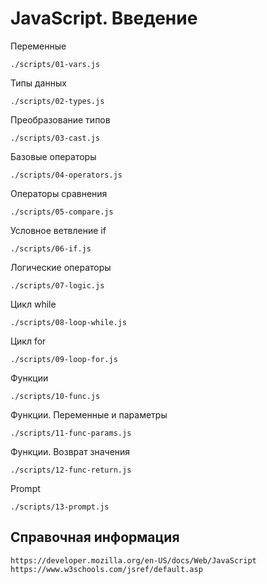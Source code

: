 # JavaScript. Введение

Переменные
    
    ./scripts/01-vars.js

Типы данных

    ./scripts/02-types.js

Преобразование типов

    ./scripts/03-cast.js

Базовые операторы

    ./scripts/04-operators.js

Операторы сравнения

    ./scripts/05-compare.js

Условное ветвление if

    ./scripts/06-if.js

Логические операторы

    ./scripts/07-logic.js

Цикл while

    ./scripts/08-loop-while.js

Цикл for

    ./scripts/09-loop-for.js

Функции

    ./scripts/10-func.js

Функции. Переменные и параметры

    ./scripts/11-func-params.js

Функции. Возврат значения

    ./scripts/12-func-return.js

Prompt

    ./scripts/13-prompt.js

## Справочная информация

    https://developer.mozilla.org/en-US/docs/Web/JavaScript
    https://www.w3schools.com/jsref/default.asp

